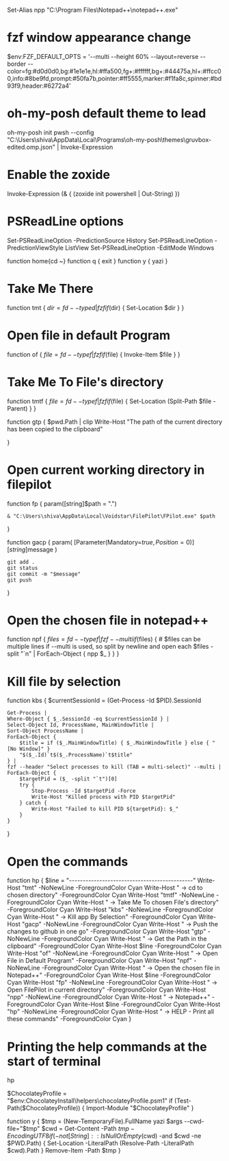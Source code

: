 Set-Alias npp "C:\Program Files\Notepad++\notepad++.exe"

# fzf window appearance change
$env:FZF_DEFAULT_OPTS = '--multi --height 60% --layout=reverse --border --color=fg:#d0d0d0,bg:#1e1e1e,hl:#ffa500,fg+:#ffffff,bg+:#44475a,hl+:#ffcc00,info:#8be9fd,prompt:#50fa7b,pointer:#ff5555,marker:#f1fa8c,spinner:#bd93f9,header:#6272a4'

# oh-my-posh default theme to lead
oh-my-posh init pwsh --config "C:\Users\shiva\AppData\Local\Programs\oh-my-posh\themes\gruvbox-edited.omp.json" | Invoke-Expression

# Enable the zoxide 
Invoke-Expression (& { (zoxide init powershell | Out-String) })

# PSReadLine options
Set-PSReadLineOption -PredictionSource History
Set-PSReadLineOption -PredictionViewStyle ListView
Set-PSReadLineOption -EditMode Windows

function home{cd ~}
function q { exit }
function y { yazi }

# Take Me There
function tmt {
	$dir = fd --type d | fzf
	if ($dir) {
		Set-Location $dir
	}
}

# Open file in default Program
function of {
	$file = fd --type f | fzf
	if ($file) {
		Invoke-Item $file
	}
}

# Take Me To File's directory
function tmtf {
	$file = fd --type f | fzf
	if ($file) {
		Set-Location (Split-Path $file -Parent)
	}
}

function gtp { 
	$pwd.Path | clip
	Write-Host "The path of the current directory has been copied to the clipboard"

}

# Open current working directory in filepilot 
function fp {
	param([string]$path = ".")

	& "C:\Users\shiva\AppData\Local\Voidstar\FilePilot\FPilot.exe" $path
}

function gacp {
	param(
		[Parameter(Mandatory=$true, Position=0)]
		[string]$message
	)
	
	git add .
	git status
	git commit -m "$message"
	git push
}

# Open the chosen file in notepad++
function npf {
	$files = fd --type f | fzf --multi
	if ($files) {
		# $files can be multiple lines if --multi is used, so split by newline and open each
		$files -split "`n" | ForEach-Object { npp $_ }
	}
}

# Kill file by selection
function kbs {
	$currentSessionId = (Get-Process -Id $PID).SessionId

	Get-Process |
	Where-Object { $_.SessionId -eq $currentSessionId } |
	Select-Object Id, ProcessName, MainWindowTitle |
	Sort-Object ProcessName |
	ForEach-Object {
		$title = if ($_.MainWindowTitle) { $_.MainWindowTitle } else { "[No Window]" }
		"$($_.Id)`t$($_.ProcessName)`t$title"
	} |
	fzf --header "Select processes to kill (TAB = multi-select)" --multi |
	ForEach-Object {
		$targetPid = ($_ -split "`t")[0]
		try {
			Stop-Process -Id $targetPid -Force
			Write-Host "Killed process with PID $targetPid"
		} catch {
			Write-Host "Failed to kill PID ${targetPid}: $_"
		}
	}
}

# Open the commands 
function hp {
	$line = "---------------------------------------------"
	Write-Host "tmt" -NoNewLine -ForegroundColor Cyan
	Write-Host " -> cd to chosen directory" -ForegroundColor Cyan
	Write-Host "tmtf" -NoNewLine -ForegroundColor Cyan
	Write-Host " -> Take Me To chosen File's directory" -ForegroundColor Cyan
	Write-Host "kbs" -NoNewLine -ForegroundColor Cyan
	Write-Host " -> Kill app By Selection" -ForegroundColor Cyan
	Write-Host "gacp" -NoNewLine -ForegroundColor Cyan
	Write-Host " -> Push the changes to github in one go" -ForegroundColor Cyan
	Write-Host "gtp" -NoNewLine -ForegroundColor Cyan
	Write-Host " -> Get the Path in the clipboard" -ForegroundColor Cyan
	Write-Host $line -ForegroundColor Cyan 
	Write-Host "of" -NoNewLine -ForegroundColor Cyan
	Write-Host     " -> Open File in Default Program" -ForegroundColor Cyan
	Write-Host "npf" -NoNewLine -ForegroundColor Cyan
	Write-Host " -> Open the chosen file in Notepad++" -ForegroundColor Cyan
	Write-Host $line -ForegroundColor Cyan 
	Write-Host "fp" -NoNewLine -ForegroundColor Cyan
	Write-Host " -> Open FilePilot in current directory" -ForegroundColor Cyan
	Write-Host "npp" -NoNewLine -ForegroundColor Cyan
	Write-Host " -> Notepad++" -ForegroundColor Cyan
	Write-Host $line -ForegroundColor Cyan 
	Write-Host "hp" -NoNewLine -ForegroundColor Cyan
	Write-Host " -> HELP - Print all these commands" -ForegroundColor Cyan
}

# Printing the help commands at the start of terminal
hp

$ChocolateyProfile = "$env:ChocolateyInstall\helpers\chocolateyProfile.psm1"
if (Test-Path($ChocolateyProfile)) {
  Import-Module "$ChocolateyProfile"
}

function y {
    $tmp = (New-TemporaryFile).FullName
    yazi $args --cwd-file="$tmp"
    $cwd = Get-Content -Path $tmp -Encoding UTF8
    if (-not [String]::IsNullOrEmpty($cwd) -and $cwd -ne $PWD.Path) {
        Set-Location -LiteralPath (Resolve-Path -LiteralPath $cwd).Path
    }
    Remove-Item -Path $tmp
}